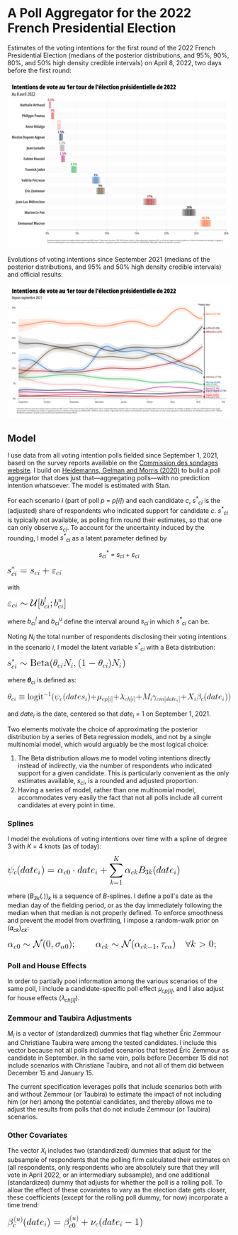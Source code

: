 # A Poll Aggregator for the 2022 French Presidential Election

Estimates of the voting intentions for the first round of the 2022 French Presidential Election (medians of the posterior distributions, and 95%, 90%, 80%, and 50% high density credible intervals) on April 8, 2022, two days before the first round:

![](https://github.com/flavienganter/polls-2022-election/blob/main/PollsFrance2022_latest.png?raw=true)

Evolutions of voting intentions since September 2021 (medians of the posterior distributions, and 95% and 50% high density credible intervals) and official results:

![](https://github.com/flavienganter/polls-2022-election/blob/main/PollsFrance2022_evolution_final.png?raw=true)

## Model

I use data from all voting intention polls fielded since September 1, 2021, based on the survey reports available on the [Commission des sondages website](https://www.commission-des-sondages.fr/notices/). I build on [Heidemanns, Gelman and Morris (2020)](https://hdsr.mitpress.mit.edu/pub/nw1dzd02/release/1) to build a poll aggregator that does just that—aggregating polls—with no prediction intention whatsoever. The model is estimated with Stan.

For each scenario _i_ (part of poll _p_ = _p[i]_) and each candidate _c_, _s<sup>*</sup><sub>ci</sub>_ is the (adjusted) share of respondents who indicated support for candidate _c_. _s<sup>*</sup><sub>ci</sub>_ is typically not available, as polling firm round their estimates, so that one can only observe _s<sub>ci</sub>_. To account for the uncertainty induced by the rounding, I model _s<sup>*</sup><sub>ci</sub>_ as a latent parameter defined by

$$ s_{ci}^*\ =\ s_{ci}\ +\ \varepsilon_{ci} $$

![](https://github.com/flavienganter/polls-2022-election/blob/main/img/latent_s.png?raw=true)

with

![](https://github.com/flavienganter/polls-2022-election/blob/main/img/epsilon.png?raw=true)

where _b<sub>ci</sub><sup>l</sup>_ and _b<sub>ci</sub><sup>u</sup>_ define the interval around _s<sub>ci</sub>_ in which _s<sup>*</sup><sub>ci</sub>_ can be.

Noting _N<sub>i</sub>_ the total number of respondents disclosing their voting intentions in the scenario _i_, I model the latent variable _s<sup>*</sup><sub>ci</sub>_ with a Beta distribution:

![](https://github.com/flavienganter/polls-2022-election/blob/main/img/beta_m.png?raw=true)

where 𝜽<sub>_ci_</sub> is defined as:

![](https://github.com/flavienganter/polls-2022-election/blob/main/img/theta.png?raw=true)

and _date<sub>i</sub>_ is the date, centered so that _date<sub>i</sub>_ = 1 on September 1, 2021.

Two elements motivate the choice of approximating the posterior distribution by a series of Beta regression models, and not by a single multinomial model, which would arguably be the most logical choice:
1. The Beta distribution allows me to model voting intentions directly instead of indirectly, via the number of respondents who indicated support for a given candidate. This is particularly convenient as the only estimates available, _s<sub>ci</sub>_, is a rounded and adjusted proportion.
2. Having a series of model, rather than one multinomial model, accommodates very easily the fact that not all polls include all current candidates at every point in time.

### Splines

I model the evolutions of voting intentions over time with a spline of degree 3 with _K_ = 4 knots (as of today):

![](https://github.com/flavienganter/polls-2022-election/blob/main/img/spline.png?raw=true)

where (_B<sub>3k</sub>_(.))<sub>_k_</sub> is a sequence of _B_-splines. I define a poll's date as the median day of the fielding period, or as the day immediately following the median when that median is not properly defined. To enforce smoothness and prevent the model from overfitting, I impose a random-walk prior on (𝛼<sub>_ck_</sub>)<sub>_ck_</sub>:

![](https://github.com/flavienganter/polls-2022-election/blob/main/img/prior_alpha1.png?raw=true)

### Poll and House Effects

In order to partially pool information among the various scenarios of the same poll, I include a candidate-specific poll effect 𝜇<sub>_cp[i]_</sub>, and I also adjust for house effects (𝜆<sub>_ch[i]_</sub>).

### Zemmour and Taubira Adjustments

_M<sub>i</sub>_ is a vector of (standardized) dummies that flag whether Éric Zemmour and Christiane Taubira were among the tested candidates. I include this vector because not all polls included scenarios that tested Éric Zemmour as candidate in September. In the same vein, polls before December 15 did not include scenarios with Christiane Taubira, and not all of them did between December 15 and January 15.

The current specification leverages polls that include scenarios both with and without Zemmour (or Taubira) to estimate the impact of not including him (or her) among the potential candidates, and thereby allows me to adjust the results from polls that do not include Zemmour (or Taubira) scenarios.

### Other Covariates

The vector _X<sub>i</sub>_ includes two (standardized) dummies that adjust for the subsample of respondents that the polling firm calculated their estimates on (all respondents, only respondents who are absolutely sure that they will vote in April 2022, or an intermediary subsample), and one additional (standardized) dummy that adjusts for whether the poll is a rolling poll. To allow the effect of these covariates to vary as the election date gets closer, these coefficients (except for the rolling poll dummy, for now) incorporate a time trend:

![](https://github.com/flavienganter/polls-2022-election/blob/main/img/beta.png?raw=true)
